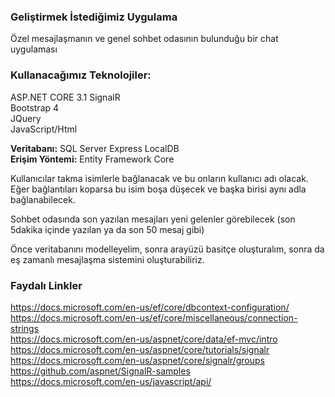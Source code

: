 ### Geliştirmek İstediğimiz Uygulama
Özel mesajlaşmanın ve genel sohbet odasının bulunduğu bir chat uygulaması

### Kullanacağımız Teknolojiler:  
ASP.NET CORE 3.1 SignalR  
Bootstrap 4  
JQuery  
JavaScript/Html  

**Veritabanı:** SQL Server Express LocalDB  
**Erişim Yöntemi:** Entity Framework Core  

Kullanıcılar takma isimlerle bağlanacak ve bu onların kullanıcı adı olacak.  
Eğer bağlantıları koparsa bu isim boşa düşecek ve başka birisi aynı adla bağlanabilecek.  

Sohbet odasında son yazılan mesajları yeni gelenler görebilecek (son 5dakika içinde yazılan ya da son 50 mesaj gibi)  

Önce veritabanını modelleyelim, sonra arayüzü basitçe oluşturalım, sonra da eş zamanlı mesajlaşma sistemini oluşturabiliriz.  

### Faydalı Linkler

https://docs.microsoft.com/en-us/ef/core/dbcontext-configuration/  
https://docs.microsoft.com/en-us/ef/core/miscellaneous/connection-strings  
https://docs.microsoft.com/en-us/aspnet/core/data/ef-mvc/intro  
https://docs.microsoft.com/en-us/aspnet/core/tutorials/signalr  
https://docs.microsoft.com/en-us/aspnet/core/signalr/groups  
https://github.com/aspnet/SignalR-samples  
https://docs.microsoft.com/en-us/javascript/api/  
